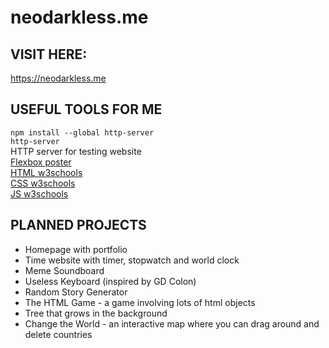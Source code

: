 # neodarkless.me
## VISIT HERE:
https://neodarkless.me
## USEFUL TOOLS FOR ME
```npm install --global http-server```
\
```http-server```
\
HTTP server for testing website
\
[Flexbox poster](https://css-tricks.com/wp-content/uploads/2022/02/css-flexbox-poster.png)
\
[HTML w3schools](https://www.w3schools.com/html/default.asp)
\
[CSS w3schools](https://www.w3schools.com/css/default.asp)
\
[JS w3schools](https://www.w3schools.com/js/default.asp)
## PLANNED PROJECTS
- Homepage with portfolio
- Time website with timer, stopwatch and world clock
- Meme Soundboard
- Useless Keyboard (inspired by GD Colon) 
- Random Story Generator
- The HTML Game - a game involving lots of html objects
- Tree that grows in the background
- Change the World - an interactive map where you can drag around and delete countries
